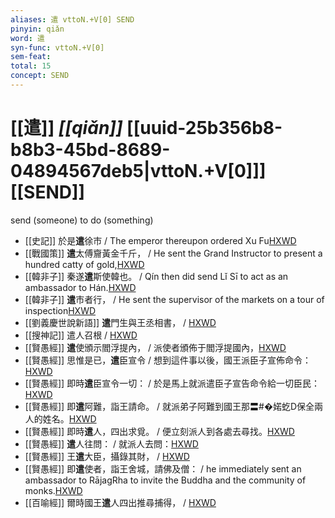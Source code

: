 ```yaml
---
aliases: 遣 vttoN.+V[0] SEND
pinyin: qiǎn
word: 遣
syn-func: vttoN.+V[0]
sem-feat: 
total: 15
concept: SEND 
---
```

# [[遣]] *[[qiǎn]]*  [[uuid-25b356b8-b8b3-45bd-8689-04894567deb5|vttoN.+V[0]]] [[SEND]]
send (someone) to do (something)
 - [[史記]] 於是**遣**徐巿 / The emperor thereupon ordered Xu Fu[HXWD](https://hxwd.org/textview.html?location=KR2a0001_tls_006-283a.10)
 - [[戰國策]] **遣**太傅齎黃金千斤， / He sent the Grand Instructor to present a hundred catty of gold,[HXWD](https://hxwd.org/textview.html?location=KR2e0003_tls_148-6a.39)
 - [[韓非子]] 秦遂**遣**斯使韓也。 / Qín then did send Lǐ Sī to act as an ambassador to Hán.[HXWD](https://hxwd.org/textview.html?location=KR3c0005_tls_002-21a.12)
 - [[韓非子]] **遣**市者行， / He sent the supervisor of the markets on a tour of inspection[HXWD](https://hxwd.org/textview.html?location=KR3c0005_tls_030-110a.5)
 - [[劉義慶世說新語]] **遣**門生與王丞相書，
                     / [HXWD](https://hxwd.org/textview.html?location=KR3l0002_tls_006-19a.3)
 - [[搜神記]] 遣人召根 / [HXWD](https://hxwd.org/textview.html?location=KR3l0099_tls_001-16a.10)
 - [[賢愚經]] **遣**使頒示閻浮提內， / 派使者頒佈于閻浮提國內，[HXWD](https://hxwd.org/textview.html?location=KR6b0059_T_001-0349b.42)
 - [[賢愚經]] 思惟是已，**遣**臣宣令 / 想到這件事以後，國王派臣子宣佈命令：[HXWD](https://hxwd.org/textview.html?location=KR6b0059_T_001-0349c.3)
 - [[賢愚經]] 即時**遣**臣宣令一切： / 於是馬上就派遣臣子宣告命令給一切臣民：[HXWD](https://hxwd.org/textview.html?location=KR6b0059_T_001-0350a.54)
 - [[賢愚經]] 即**遣**阿難，詣王請命。 / 就派弟子阿難到國王那〓#�婼虼D保全兩人的姓名。[HXWD](https://hxwd.org/textview.html?location=KR6b0059_T_001-0352b.56)
 - [[賢愚經]] 即時**遣**人，四出求覓。 / 便立刻派人到各處去尋找。[HXWD](https://hxwd.org/textview.html?location=KR6b0059_T_001-0353a.35)
 - [[賢愚經]] **遣**人往問： / 就派人去問：[HXWD](https://hxwd.org/textview.html?location=KR6b0059_T_003-0371c.3)
 - [[賢愚經]] 王**遣**大臣，攝錄其財， / [HXWD](https://hxwd.org/textview.html?location=KR6b0059_T_005-0380b.15)
 - [[賢愚經]] 即**遣**使者，詣王舍城，請佛及僧： / he immediately sent an ambassador to RājagRha to invite the Buddha and the community of monks.[HXWD](https://hxwd.org/textview.html?location=KR6b0059_T_010-0421a.65)
 - [[百喻經]] 爾時國王**遣**人四出推尋捕得， / [HXWD](https://hxwd.org/textview.html?location=KR6b0066_T_001-0544a.49)